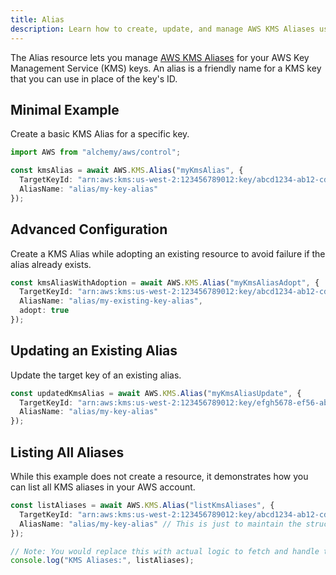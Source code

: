 ```yaml
---
title: Alias
description: Learn how to create, update, and manage AWS KMS Aliases using Alchemy Cloud Control.
---
```



The Alias resource lets you manage [AWS KMS Aliases](https://docs.aws.amazon.com/kms/latest/userguide/) for your AWS Key Management Service (KMS) keys. An alias is a friendly name for a KMS key that you can use in place of the key's ID.

## Minimal Example

Create a basic KMS Alias for a specific key.

```ts
import AWS from "alchemy/aws/control";

const kmsAlias = await AWS.KMS.Alias("myKmsAlias", {
  TargetKeyId: "arn:aws:kms:us-west-2:123456789012:key/abcd1234-ab12-cd34-ef56-abcdef123456",
  AliasName: "alias/my-key-alias"
});
```

## Advanced Configuration

Create a KMS Alias while adopting an existing resource to avoid failure if the alias already exists.

```ts
const kmsAliasWithAdoption = await AWS.KMS.Alias("myKmsAliasAdopt", {
  TargetKeyId: "arn:aws:kms:us-west-2:123456789012:key/abcd1234-ab12-cd34-ef56-abcdef123456",
  AliasName: "alias/my-existing-key-alias",
  adopt: true
});
```

## Updating an Existing Alias

Update the target key of an existing alias.

```ts
const updatedKmsAlias = await AWS.KMS.Alias("myKmsAliasUpdate", {
  TargetKeyId: "arn:aws:kms:us-west-2:123456789012:key/efgh5678-ef56-ab12-cd34-abcdef123456",
  AliasName: "alias/my-key-alias"
});
```

## Listing All Aliases

While this example does not create a resource, it demonstrates how you can list all KMS aliases in your AWS account.

```ts
const listAliases = await AWS.KMS.Alias("listKmsAliases", {
  TargetKeyId: "arn:aws:kms:us-west-2:123456789012:key/abcd1234-ab12-cd34-ef56-abcdef123456", // This is just to maintain the structure
  AliasName: "alias/my-key-alias" // This is just to maintain the structure
});

// Note: You would replace this with actual logic to fetch and handle the list of aliases
console.log("KMS Aliases:", listAliases);
```
